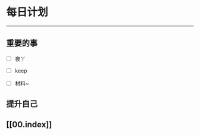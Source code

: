 
# 每日计划
---
## 重要的事

- [ ]    夜丫
- [ ]   keep
- [ ]  材料~



## 提升自己

  



## [[00.index]]










